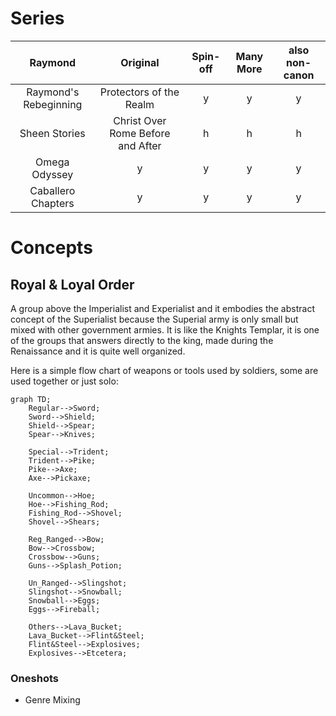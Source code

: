 # Series
| **Raymond** | **Original** | **Spin-off** | **Many More** | **also non-canon** | 
| :---:         |     :---:      |          :---: | :---: |          :---: |
|  Raymond's Rebeginning  |   Protectors of the Realm   |  y  |  y| y |
|  Sheen Stories    | Christ Over Rome Before and After    |   h    | h | h |
| Omega Odyssey     |    y     |   y    |  y|  y|
| Caballero Chapters       |   y    | y |  y |  y |

# Concepts
## Royal & Loyal Order 
A group above the Imperialist and Experialist and it embodies the abstract concept of the Superialist because 
the Superial army is only small but mixed with other government armies. It is like the Knights Templar, it is one of the groups that 
answers directly to the king, made during the Renaissance and it is quite well organized.

Here is a simple flow chart of weapons or tools used by soldiers, some are used together or just solo:

```mermaid
graph TD;
    Regular-->Sword;
    Sword-->Shield;
    Shield-->Spear;
    Spear-->Knives;
    
    Special-->Trident;
    Trident-->Pike;
    Pike-->Axe;
    Axe-->Pickaxe;
    
    Uncommon-->Hoe;
    Hoe-->Fishing_Rod;
    Fishing_Rod-->Shovel;
    Shovel-->Shears;
    
    Reg_Ranged-->Bow;
    Bow-->Crossbow;
    Crossbow-->Guns;
    Guns-->Splash_Potion;
    
    Un_Ranged-->Slingshot;
    Slingshot-->Snowball;
    Snowball-->Eggs;
    Eggs-->Fireball;
    
    Others-->Lava_Bucket;
    Lava_Bucket-->Flint&Steel;
    Flint&Steel-->Explosives;
    Explosives-->Etcetera;
```
### Oneshots
* Genre Mixing 








